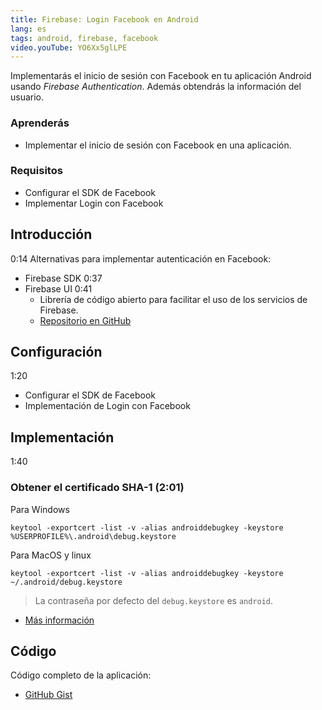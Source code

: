 ```yaml
---
title: Firebase: Login Facebook en Android
lang: es
tags: android, firebase, facebook
video.youTube: YO6Xx5glLPE
---
```


Implementarás el inicio de sesión con Facebook en tu aplicación Android usando *Firebase Authentication*. Además obtendrás la información del usuario.

### Aprenderás
* Implementar el inicio de sesión con Facebook en una aplicación.

### Requisitos
* Configurar el SDK de Facebook
* Implementar Login con Facebook

## Introducción
0:14 Alternativas para implementar autenticación en Facebook:

* Firebase SDK 0:37
* Firebase UI 0:41
    * Librería de código abierto para facilitar el uso de los servicios de Firebase.
    * [Repositorio en GitHub](https://github.com/firebase/FirebaseUI-Android)
        
## Configuración
1:20

* Configurar el SDK de Facebook
* Implementación de Login con Facebook

## Implementación
1:40

### Obtener el certificado SHA-1 (2:01)
Para Windows

```
keytool -exportcert -list -v -alias androiddebugkey -keystore %USERPROFILE%\.android\debug.keystore
```

Para MacOS y linux

```
keytool -exportcert -list -v -alias androiddebugkey -keystore ~/.android/debug.keystore
```

> La contraseña por defecto del `debug.keystore` es `android`.

* [Más información](https://developers.google.com/android/guides/client-auth)

## Código

Código completo de la aplicación:

* [GitHub Gist](https://gist.github.com/alvareztech/8c38122832535b20f4afc42c5b0b9366)
